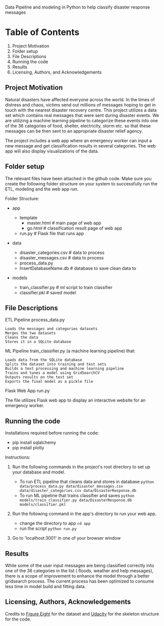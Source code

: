 Data Pipeline and modeling in Python to help classify disaster response messages

# Table of Contents
1. Project Motivation
2. Folder setup
3. File Descriptions
4. Running the code
5. Results
6. Licensing, Authors, and Acknowledgements

## Project Motivation

Natural disasters have affected everyone across the world. In the times of distress and chaos, victims send out millions of messages hoping to get in touch with the nearest disaster recovery centre. This project utilizes a data set which contains real messages that were sent during disaster events. We are utilizing a machine learning pipeline to categorize these events into one of the 36 categories of food, shelter, electricity, storm etc. so that these messages can be then sent to an appropriate disaster relief agency.

The project includes a web app where an emergency worker can input a new message and get classification results in several categories. The web app will also display visualizations of the data.

## Folder setup

The relevant files have been attached in the github code. Make sure you create the following folder structure on your system to successfully run the ETL, modeling and the web app run.

Folder Structure:

- app
    - template
       - master.html  # main page of web app
       - go.html  # classification result page of web app
    - run.py  # Flask file that runs app

- data
    - disaster_categories.csv  # data to process 
    - disaster_messages.csv  # data to process
    - process_data.py
    - InsertDatabaseName.db   # database to save clean data to

- models
    - train_classifier.py # ml script to train classifier
    - classifier.pkl  # saved model 


## File Descriptions

ETL Pipeline
process_data.py

    Loads the messages and categories datasets
    Merges the two datasets
    Cleans the data
    Stores it in a SQLite database

ML Pipeline
train_classifier.py (a machine learning pipeline) that:

    Loads data from the SQLite database
    Splits the dataset into training and test sets
    Builds a text processing and machine learning pipeline
    Trains and tunes a model using GridSearchCV
    Outputs results on the test set
    Exports the final model as a pickle file

Flask Web App
run.py

The file utilizes Flask web app to display an interactive website for an emergency worker.

## Running the code

Installations required before running the code:
- pip install sqlalchemy
- pip install plotly

Instructions:
1. Run the following commands in the project's root directory to set up your database and model.

    - To run ETL pipeline that cleans data and stores in database
        `python data/process_data.py data/disaster_messages.csv data/disaster_categories.csv data/DisasterResponse.db`
    - To run ML pipeline that trains classifier and saves
        `python models/train_classifier.py data/DisasterResponse.db models/classifier.pkl`

2. Run the following command in the app's directory to run your web app.
    - change the directory to app
        `cd app`
    - run the script
        `python run.py`

3. Go to 'localhost:3001' in one of your browser window

## Results
While some of the user input messages are being classified correctly into one of the 36 categories in the list ( floods, weather and help messages), there is a scope of improvement to enhance the model through a better gridsearch process. The current process has been optimized to consume less time in model build and fitting data.

## Licensing, Authors, Acknowledgements
Credits to [Figure Eight](https://www.figure-eight.com/dataset/combined-disaster-response-data/) for the dataset and [Udacity](https://www.udacity.com/) for the skeleton structure for the code.
